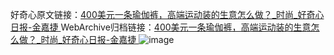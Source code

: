 好奇心原文链接：[400美元一条瑜伽裤，高端运动装的生意怎么做？_时尚_好奇心日报-金嘉捷 ](https://www.qdaily.com/articles/9773.html)
WebArchive归档链接：[400美元一条瑜伽裤，高端运动装的生意怎么做？_时尚_好奇心日报-金嘉捷 ](http://web.archive.org/web/20190623154929/https://www.qdaily.com/articles/9773.html)
![image](http://ww3.sinaimg.cn/large/007d5XDply1g3vgl9scbxj30u03v4hdt)